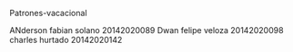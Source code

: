 Patrones-vacacional

ANderson fabian solano 20142020089
Dwan felipe veloza 20142020098 charles hurtado 20142020142